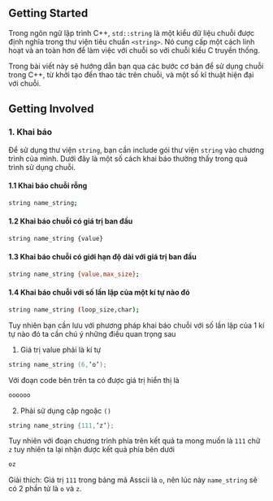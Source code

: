 ## Getting Started

Trong ngôn ngữ lập trình C++, `std::string` là một kiểu dữ liệu chuỗi được định nghĩa trong thư viện tiêu chuẩn `<string>`. Nó cung cấp một cách linh hoạt và an toàn hơn để làm việc với chuỗi so với chuỗi kiểu C truyền thống.

Trong bài viết này sẽ hướng dẫn bạn qua các bước cơ bản để sử dụng chuỗi trong C++, từ khởi tạo đến thao tác trên chuỗi, và một số kĩ thuật hiện đại với chuỗi.

## Getting Involved

### 1. Khai báo

Để sử dụng thư viện `string`, bạn cần include gói thư viện `string` vào chương trình của mình. Dưới đây là một số cách khai báo thường thấy trong quá trình sử dụng chuỗi.

#### 1.1 Khai báo chuỗi rỗng

```bash
string name_string;
```

#### 1.2 Khai báo chuỗi có giá trị ban đầu

```bash
string name_string {value}
```

#### 1.3 Khai báo chuỗi có giới hạn độ dài với giá trị ban đầu

```bash
string name_string {value,max_size};
```

#### 1.4 Khai báo chuỗi với số lần lặp của một kí tự nào đó

```bash
string name_string (loop_size,char);
```

Tuy nhiên bạn cần lưu với phương pháp khai báo chuỗi với số lần lặp của 1 kí tự nào đó ta cần chú ý những điều quan trọng sau

1. Giá trị value phải là kí tự

```c++
string name_string (6,’o’);
```

Với đoạn code bên trên ta có được giá trị hiển thị là

```bash
oooooo
```

2. Phải sử dụng cặp ngoặc `()`

```c++
string name_string {111,’z’};
```

Tuy nhiên với đoạn chương trình phía trên kết quả ta mong muốn là `111` chữ `z` tuy nhiên ta lại nhận được kết quả phía bên dưới

```bash
oz
```

Giải thích: Giá trị `111` trong bảng mã Asscii là `o`, nên lúc này `name_string` sẽ có 2 phần tử là `o` và `z`.
